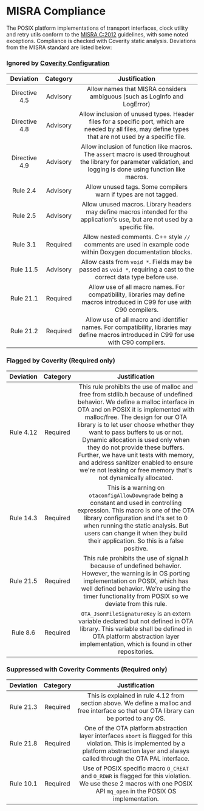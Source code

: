 # MISRA Compliance

The POSIX platform implementations of transport interfaces, clock utility and retry utils conform to the [MISRA C:2012](https://www.misra.org.uk/MISRAHome/MISRAC2012/tabid/196/Default.aspx)
guidelines, with some noted exceptions. Compliance is checked with Coverity static analysis.
Deviations from the MISRA standard are listed below:

### Ignored by [Coverity Configuration](tools/coverity/misra.config)
| Deviation | Category | Justification |
| :-: | :-: | :-: |
| Directive 4.5 | Advisory | Allow names that MISRA considers ambiguous (such as LogInfo and LogError) |
| Directive 4.8 | Advisory | Allow inclusion of unused types. Header files for a specific port, which are needed by all files, may define types that are not used by a specific file. |
| Directive 4.9 | Advisory | Allow inclusion of function like macros. The `assert` macro is used throughout the library for parameter validation, and logging is done using function like macros. |
| Rule 2.4 | Advisory | Allow unused tags. Some compilers warn if types are not tagged. |
| Rule 2.5 | Advisory | Allow unused macros. Library headers may define macros intended for the application's use, but are not used by a specific file. |
| Rule 3.1 | Required | Allow nested comments. C++ style `//` comments are used in example code within Doxygen documentation blocks. |
| Rule 11.5 | Advisory | Allow casts from `void *`. Fields may be passed as `void *`, requiring a cast to the correct data type before use. |
| Rule 21.1 | Required | Allow use of all macro names. For compatibility, libraries may define macros introduced in C99 for use with C90 compilers. |
| Rule 21.2 | Required | Allow use of all macro and identifier names. For compatibility, libraries may define macros introduced in C99 for use with C90 compilers. |

### Flagged by Coverity (Required only)
| Deviation | Category | Justification |
| :-: | :-: | :-: |
| Rule 4.12 | Required | This rule prohibits the use of malloc and free from stdlib.h because of undefined behavior. We define a malloc interface in OTA and on POSIX it is implemented with malloc/free. The design for our OTA library is to let user choose whether they want to pass buffers to us or not. Dynamic allocation is used only when they do not provide these buffers. Further, we have unit tests with memory, and address sanitizer enabled to ensure we're not leaking or free memory that's not dynamically allocated. |
| Rule 14.3 | Required | This is a warning on `otaconfigAllowDowngrade` being a constant and used in controlling expression. This macro is one of the OTA library configuration and it's set to 0 when running the static analysis. But users can change it when they build their application. So this is a false positive. |
| Rule 21.5 | Required | This rule prohibits the use of signal.h because of undefined behavior. However, the warning is in OS porting implementation on POSIX, which has well defined behavior. We're using the timer functionality from POSIX so we deviate from this rule. |
| Rule 8.6  | Required | `OTA_JsonFileSignatureKey` is an extern variable declared but not defined in OTA library. This variable shall be defined in OTA platform abstraction layer implementation, which is found in other repositories. |

### Suppressed with Coverity Comments (Required only)
| Deviation | Category | Justification |
| :-: | :-: | :-: |
| Rule 21.3 | Required | This is explained in rule 4.12 from section above. We define a malloc and free interface so that our OTA library can be ported to any OS. |
| Rule 21.8 | Required | One of the OTA platform abstraction layer interfaces `abort` is flagged for this violation. This is implemented by a platform abstraction layer and always called through the OTA PAL interface. |
| Rule 10.1 | Required | Use of POSIX specific macro `O_CREAT` and `O_RDWR` is flagged for this violation. We use these 2 macros with one POSIX API `mq_open` in the POSIX OS implementation. |
